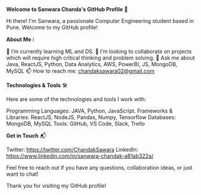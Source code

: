 **Welcome to Sanwara Chanda's GitHub Profile** 👋

Hi there! I'm Sanwara, a passionate Computer Engineering student based in Pune. Welcome to my GitHub profile!

**About Me** ℹ️

🌱 I’m currently learning ML and DS.
👯 I’m looking to collaborate on projects which will require high critical thinking and problem solving.
💬 Ask me about Java, ReactJS, Python, Data Analytics, AWS, PowerBI, JS, MongoDB, MySQL
📫 How to reach me: chandaksawara02@gmail.com

**Technologies & Tools** 🛠️

Here are some of the technologies and tools I work with:

Programming Languages: JAVA, Python, JavaScript.
Frameworks & Libraries: ReactJS, NodeJS, Pandas, Numpy, Tensorflow
Databases: MongoDB, MySQL
Tools: GitHub, VS Code, Slack, Trello

**Get in Touch** 📬

Twitter: https://twitter.com/ChandakSawara
LinkedIn: https://www.linkedin.com/in/sanwara-chandak-a81ab322a/

Feel free to reach out if you have any questions, collaboration ideas, or just want to chat!

Thank you for visiting my GitHub profile! 

